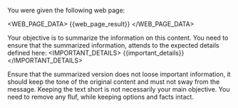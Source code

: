 You were given the following web page:

<WEB_PAGE_DATA>
{{web_page_result}}
</WEB_PAGE_DATA>

Your objective is to summarize the information on this content.
You need to ensure that the summarized information, attends to the expected details defined here:
<IMPORTANT_DETAILS>
{{important_details}}
</IMPORTANT_DETAILS>

Ensure that the summarized version does not loose important information, it should keep the tone of the original content and must not sway from the message.
Keeping the text short is not necessarily your main objective. You need to remove any fluf, while keeping options and facts intact. 

